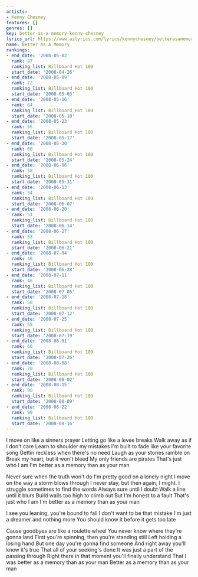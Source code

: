 ```yaml
---
artists:
- Kenny Chesney
features: []
genres: []
key: better-as-a-memory-kenny-chesney
lyrics_url: https://www.azlyrics.com/lyrics/kennychesney/betterasamemory.html
name: Better As A Memory
rankings:
- end_date: '2008-05-02'
  rank: 87
  ranking_list: Billboard Hot 100
  start_date: '2008-04-26'
- end_date: '2008-05-09'
  rank: 72
  ranking_list: Billboard Hot 100
  start_date: '2008-05-03'
- end_date: '2008-05-16'
  rank: 64
  ranking_list: Billboard Hot 100
  start_date: '2008-05-10'
- end_date: '2008-05-23'
  rank: 56
  ranking_list: Billboard Hot 100
  start_date: '2008-05-17'
- end_date: '2008-05-30'
  rank: 60
  ranking_list: Billboard Hot 100
  start_date: '2008-05-24'
- end_date: '2008-06-06'
  rank: 58
  ranking_list: Billboard Hot 100
  start_date: '2008-05-31'
- end_date: '2008-06-13'
  rank: 54
  ranking_list: Billboard Hot 100
  start_date: '2008-06-07'
- end_date: '2008-06-20'
  rank: 51
  ranking_list: Billboard Hot 100
  start_date: '2008-06-14'
- end_date: '2008-06-27'
  rank: 53
  ranking_list: Billboard Hot 100
  start_date: '2008-06-21'
- end_date: '2008-07-04'
  rank: 46
  ranking_list: Billboard Hot 100
  start_date: '2008-06-28'
- end_date: '2008-07-11'
  rank: 46
  ranking_list: Billboard Hot 100
  start_date: '2008-07-05'
- end_date: '2008-07-18'
  rank: 50
  ranking_list: Billboard Hot 100
  start_date: '2008-07-12'
- end_date: '2008-07-25'
  rank: 55
  ranking_list: Billboard Hot 100
  start_date: '2008-07-19'
- end_date: '2008-08-01'
  rank: 60
  ranking_list: Billboard Hot 100
  start_date: '2008-07-26'
- end_date: '2008-08-08'
  rank: 70
  ranking_list: Billboard Hot 100
  start_date: '2008-08-02'
- end_date: '2008-08-15'
  rank: 90
  ranking_list: Billboard Hot 100
  start_date: '2008-08-09'
- end_date: '2008-08-22'
  rank: 99
  ranking_list: Billboard Hot 100
  start_date: '2008-08-16'
---
```


I move on like a sinners prayer
Letting go like a levee breaks
Walk away as if I don't care
Learn to shoulder my mistakes
I'm built to fade like your favorite song
Gettin reckless when there's no need
Laugh as your stories ramble on
Break my heart, but it won't bleed
My only friends are pirates
That's just who I am
I'm better as a memory than as your man

Never sure when the truth won't do
I'm pretty good on a lonely night
I move on the way a storm blows through
I never stay, but then again, I might.
I struggle sometimes to find the words
Always sure until I doubt
Walk a line until it blurs
Build walls too high to climb out
But I'm honest to a fault
That's just who I am
I'm better as a memory than as your man

I see you leaning, you're bound to fall
I don't want to be that mistake
I'm just a dreamer and nothing more
You should know it before it gets too late

Cause goodbyes are like a roulette wheel
You never know where they're gonna land
First you're spinning, then you're standing still
Left holding a losing hand
But one day you're gonna find someone
And right away you'll know it's true
That all of your seeking's done
It was just a part of the passing through
Right there in that moment you'll finally understand
That I was better as a memory than as your man
Better as a memory than as your man



